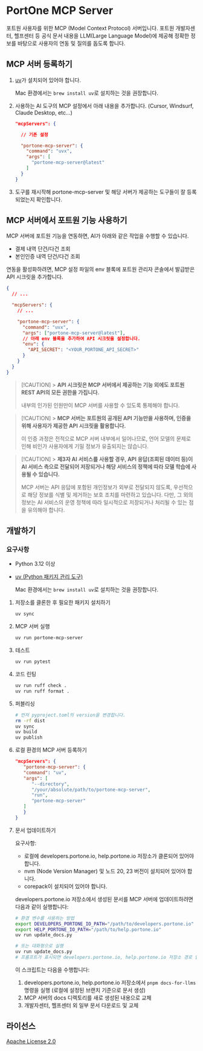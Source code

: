 # PortOne MCP Server

포트원 사용자를 위한 MCP (Model Context Protocol) 서버입니다. 포트원 개발자센터, 헬프센터 등 공식 문서 내용을 LLM(Large Language Model)에 제공해 정확한 정보를 바탕으로 사용자의 연동 및 질의를 돕도록 합니다.

## MCP 서버 등록하기

1. [uv](https://docs.astral.sh/uv/getting-started/installation/)가 설치되어 있어야 합니다.

   Mac 환경에서는 `brew install uv`로 설치하는 것을 권장합니다.

1. 사용하는 AI 도구의 MCP 설정에서 아래 내용을 추가합니다. (Cursor, Windsurf, Claude Desktop, etc...)

   ```json
   "mcpServers": {

     // 기존 설정

     "portone-mcp-server": {
       "command": "uvx",
       "args": [
         "portone-mcp-server@latest"
       ]
     }
   }
   ```

1. 도구를 재시작해 portone-mcp-server 및 해당 서버가 제공하는 도구들이 잘 등록되었는지 확인합니다.

## MCP 서버에서 포트원 기능 사용하기

MCP 서버에 포트원 기능을 연동하면, AI가 아래와 같은 작업을 수행할 수 있습니다.

- 결제 내역 단건/다건 조회
- 본인인증 내역 단건/다건 조회

연동을 활성화하려면, MCP 설정 파일의 env 블록에 포트원 관리자 콘솔에서 발급받은 API 시크릿을 추가합니다.

```json
{
  // ...

  "mcpServers": {
    // ...

    "portone-mcp-server": {
      "command": "uvx",
      "args": ["portone-mcp-server@latest"],
      // 아래 env 블록을 추가하여 API 시크릿을 설정합니다.
      "env": {
        "API_SECRET": "<YOUR_PORTONE_API_SECRET>"
      }
    }
  }
}
```

> [!CAUTION] > **API 시크릿은 MCP 서버에서 제공하는 기능 외에도 포트원 REST API의 모든 권한을 가집니다.**
>
> 내부의 인가된 인원만이 MCP 서버를 사용할 수 있도록 통제해야 합니다.

> [!CAUTION] > **MCP 서버는 포트원의 공개된 API 기능만을 사용하며, 인증을 위해 사용자가 제공한 API 시크릿을 활용합니다.**
>
> 이 인증 과정은 전적으로 MCP 서버 내부에서 일어나므로, 언어 모델의 문제로 인해 비인가 사용자에게 기밀 정보가 유출되지는 않습니다.

> [!CAUTION] > **제3자 AI 서비스를 사용할 경우, API 응답(조회된 데이터 등)이 AI 서비스 측으로 전달되어 저장되거나 해당 서비스의 정책에 따라 모델 학습에 사용될 수 있습니다.**
>
> MCP 서버는 API 응답에 포함된 개인정보가 외부로 전달되지 않도록, 우선적으로 해당 정보를 식별 및 제거하는 보호 조치를 마련하고 있습니다.
> 다만, 그 외의 정보는 AI 서비스의 운영 정책에 따라 일시적으로 저장되거나 처리될 수 있는 점을 유의해야 합니다.

## 개발하기

### 요구사항

- Python 3.12 이상
- [uv (Python 패키지 관리 도구)](https://docs.astral.sh/uv/getting-started/installation/)

  Mac 환경에서는 `brew install uv`로 설치하는 것을 권장합니다.

1. 저장소를 클론한 후 필요한 패키지 설치하기

   ```bash
   uv sync
   ```

1. MCP 서버 실행

   ```bash
   uv run portone-mcp-server
   ```

1. 테스트

   ```bash
   uv run pytest
   ```

1. 코드 린팅

   ```bash
   uv run ruff check .
   uv run ruff format .
   ```

1. 퍼블리싱

   ```bash
   # 먼저 pyproject.toml의 version을 변경합니다.
   rm -rf dist
   uv sync
   uv build
   uv publish
   ```

1. 로컬 환경의 MCP 서버 등록하기

   ```json
   "mcpServers": {
      "portone-mcp-server": {
      "command": "uv",
      "args": [
         "--directory",
         "/your/absolute/path/to/portone-mcp-server",
         "run",
         "portone-mcp-server"
      ]
      }
   }
   ```

1. 문서 업데이트하기

   요구사항:

   - 로컬에 developers.portone.io, help.portone.io 저장소가 클론되어 있어야 합니다.
   - nvm (Node Version Manager) 및 노드 20, 23 버전이 설치되어 있어야 합니다.
   - corepack이 설치되어 있어야 합니다.

   developers.portone.io 저장소에서 생성된 문서를 MCP 서버에 업데이트하려면 다음과 같이 실행합니다:

   ```bash
   # 환경 변수를 사용하는 방법
   export DEVELOPERS_PORTONE_IO_PATH="/path/to/developers.portone.io"
   export HELP_PORTONE_IO_PATH="/path/to/help.portone.io"
   uv run update_docs.py

   # 또는 대화형으로 실행
   uv run update_docs.py
   # 프롬프트가 표시되면 developers.portone.io, help.portone.io 저장소 경로 입력
   ```

   이 스크립트는 다음을 수행합니다:

   1. developers.portone.io, help.portone.io 저장소에서 `pnpm docs-for-llms` 명령을 실행 (로컬에 설정된 브랜치 기준으로 문서 생성)
   2. MCP 서버의 docs 디렉토리를 새로 생성된 내용으로 교체
   3. 개발자센터, 헬프센터 외 일부 문서 다운로드 및 교체

## 라이선스

[Apache License 2.0](LICENSE)
